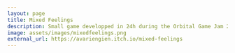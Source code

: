```yaml
---
layout: page
title: Mixed Feelings
description: Small game developped in 24h during the Orbital Game Jam 2022 at EPFL.
image: assets/images/mixedfeelings.png
external_url: https://avariengien.itch.io/mixed-feelings
---
```

